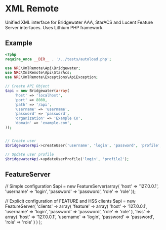 XML Remote
==========

Unified XML interface for Bridgewater AAA, StarACS and Lucent Feature Server interfaces. Uses Lithium PHP framework.


Example
-------

```php
<?php
require_once __DIR__ . '/../tests/autoload.php';

use NRC\XmlRemote\Api\Bridgewater;
use NRC\XmlRemote\Api\StarAcs;
use NRC\XmlRemote\Exceptions\ApiException;

// Create API Object
$api = new Bridgewater(array(
	'host' => 'localhost',
	'port' => 8080,
	'path' => '/api',
	'username' => 'username',
	'password' => 'password',
	'organization' => 'Example Co',
	'domain' => 'example.com',
));


// Create user
$bridgewaterApi->createUser('username', 'login', 'password', 'profile', 'example.com', 'Example Co');

// Update user profile
$bridgewaterApi->updateUserProfile('login', 'profile2');

```


FeatureServer
---------------------

// Simple configuration
$api = new FeatureServer(array(
    'host' => '127.0.0.1',
    'username' => 'login',
    'password' => 'password',
    'role' => 'role'
));

// Explicit configuration of FEATURE and HSS clients
$api = new FeatureServer(
    'clients' => array(
        'feature' => array(
             'host' => '127.0.0.1',
             'username' => 'login',
             'password' => 'password',
             'role' => 'role'
         ),
         'hss' => array(
          'host' => '127.0.0.1',
          'username' => 'login',
          'password' => 'password',
          'role' => 'role'
      )
    )
);